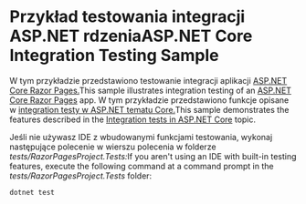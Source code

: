 # <a name="aspnet-core-integration-testing-sample"></a><span data-ttu-id="0f0be-101">Przykład testowania integracji ASP.NET rdzenia</span><span class="sxs-lookup"><span data-stu-id="0f0be-101">ASP.NET Core Integration Testing Sample</span></span>

<span data-ttu-id="0f0be-102">W tym przykładzie przedstawiono testowanie integracji aplikacji [ASP.NET Core Razor Pages.](https://docs.microsoft.com/aspnet/core/mvc/razor-pages)</span><span class="sxs-lookup"><span data-stu-id="0f0be-102">This sample illustrates integration testing of an [ASP.NET Core Razor Pages](https://docs.microsoft.com/aspnet/core/mvc/razor-pages) app.</span></span> <span data-ttu-id="0f0be-103">W tym przykładzie przedstawiono funkcje opisane w [integration testy w ASP.NET tematu Core.](https://docs.microsoft.com/aspnet/core/test/integration-tests)</span><span class="sxs-lookup"><span data-stu-id="0f0be-103">This sample demonstrates the features described in the [Integration tests in ASP.NET Core](https://docs.microsoft.com/aspnet/core/test/integration-tests) topic.</span></span>

<span data-ttu-id="0f0be-104">Jeśli nie używasz IDE z wbudowanymi funkcjami testowania, wykonaj następujące polecenie w wierszu polecenia w folderze *tests/RazorPagesProject.Tests:*</span><span class="sxs-lookup"><span data-stu-id="0f0be-104">If you aren't using an IDE with built-in testing features, execute the following command at a command prompt in the *tests/RazorPagesProject.Tests* folder:</span></span>

```dotnetcli
dotnet test
```
